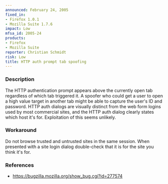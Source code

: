 ```yaml
---
announced: February 24, 2005
fixed_in:
- Firefox 1.0.1
- Mozilla Suite 1.7.6
impact: Low
mfsa_id: 2005-24
products:
- Firefox
- Mozilla Suite
reporter: Christian Schmidt
risk: Low
title: HTTP auth prompt tab spoofing
---
```


<h3>Description</h3>

<p>The HTTP authentication prompt appears above the currently open tab
regardless of which tab triggered it. A spoofer who could get a user
to open a high value target in another tab might be able to capture the
user's ID and password. HTTP auth dialogs are visually distinct from the
web form logins used by most commercial sites, and the HTTP auth dialog
clearly states which host it's for. Exploitation of this seems unlikely.</p>

<h3>Workaround</h3>

<p>Do not browse trusted and untrusted sites in the same session. When
presented with a site login dialog double-check that it is for the
site you think it's for.</p>

<h3>References</h3>

<ul>
<li><a href="https://bugzilla.mozilla.org/show_bug.cgi?id=277574">
https://bugzilla.mozilla.org/show_bug.cgi?id=277574</a></li>
</ul>



